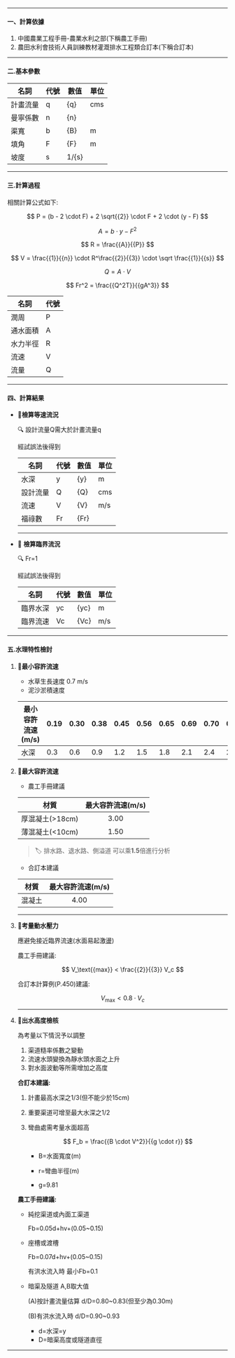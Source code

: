 
---
#### 一、計算依據

1. 中國農業工程手冊-農業水利之部(下稱農工手冊)
2. 農田水利會技術人員訓練教材灌溉排水工程類合訂本(下稱合訂本)

---

#### 二.基本參數


|名詞| 代號          | 數值 |單位|
| ---|--- | ----------- |---|
| 計畫流量|q    | {q}    |cms|
| 曼寧係數|n    | {n}    ||
| 渠寬| b    | {B}   |m|
| 填角| F    | {F}      |m|
|  坡度|s    | 1/{s}     ||


---

#### 三.計算過程

相關計算公式如下:

$$ P = (b - 2 \cdot F) + 2 \sqrt{{2}} \cdot F + 2 \cdot (y - F) $$

$$ A = b \cdot y -  F ^2 $$

$$ R = \frac{{A}}{{P}} $$

$$ V = \frac{{1}}{{n}} \cdot R^\frac{{2}}{{3}} \cdot \sqrt \frac{{1}}{{s}} $$

$$ Q = A \cdot V $$

$$ Fr^2 = \frac{{Q^2T}}{{gA^3}} $$


| 名詞 | 代號 |
| -- | ----------- |
| 潤周  | P         |
| 通水面積      | A |
| 水力半徑    | R    |
| 流速        | V    |
| 流量        | Q    |


---

#### 四、計算結果

- :pushpin:**檢算等速流況**

    :mag: 設計流量Q需大於計畫流量q

    經試誤法後得到

    |名詞| 代號          | 數值 |單位|
    | ---|--- | ----------- |---|
    | 水深|y    | {y}    |m|
    | 設計流量|Q    | {Q}    |cms|
    | 流速| V    | {V}   |m/s|
    | 福祿數| Fr    | {Fr}      ||

    ---

- :pushpin: **檢算臨界流況**

    :mag: Fr=1

    經試誤法後得到

    |名詞| 代號          | 數值 |單位|
    | ---|--- | ----------- |---|
    | 臨界水深|yc    | {yc}    |m|
    | 臨界流速|Vc   | {Vc}    |m/s|
---

#### 五.水理特性檢討

1. :pushpin:**最小容許流速**

    - 水草生長速度 0.7 m/s
    - 泥沙淤積速度


    | 最小容許流速(m/s) | 0.19| 0.30| 0.38| 0.45| 0.56| 0.65| 0.69| 0.70| 0.77| 0.82|
    | ---        | --- | --- | --- | --- | --- | --- | --- | --- | --- | --- |
    | 水深          | 0.3 | 0.6 | 0.9 | 1.2 | 1.5 | 1.8 | 2.1 | 2.4 | 2.7 | 3.0 |

2. :pushpin:**最大容許流速**

    - 農工手冊建議

    | 材質       | 最大容許流速(m/s) |
    | ----------- | :--------: |
    | 厚混凝土(>18cm)            | 3.00         |
    | 薄混凝土(<10cm)            | 1.50        |

    >  :label:  排水路、退水路、側溢道 可以乘**1.5**倍進行分析

    - 合訂本建議

    | 材質       | 最大容許流速(m/s) |
    | ----------- | :--------: |
    | 混凝土            | 4.00         |

    ---


3. :pushpin:**考量動水壓力**

    應避免接近臨界流速(水面易起激盪)

    農工手冊建議:

    $$ V_\text{{max}} < \frac{{2}}{{3}} V_c $$

    合訂本計算例(P.450)建議:

    $$ V_\text{{max}} < 0.8 \cdot V_c $$

    ---
4. :pushpin:**出水高度檢核**

    為考量以下情況予以調整

    1. 渠道糙率係數之變動
    2. 流速水頭變換為靜水頭水面之上升
    3. 對水面波動等所需增加之高度

    **合訂本建議:**
    
    1. 計畫最高水深之1/3(但不能少於15cm)
    2. 重要渠道可增至最大水深之1/2
    3. 彎曲處需考量水面超高

        $$ F_b = \frac{{B \cdot V^2}}{{g \cdot r}} $$ 

        - B=水面寬度(m)

        - r=彎曲半徑(m)

        - g=9.81

    **農工手冊建議:**

    - 純挖渠道或內面工渠道

        Fb=0.05d+hv+(0.05~0.15)

    - 座槽或渡槽

        Fb=0.07d+hv+(0.05~0.15)

        有洪水流入時 最小Fb=0.1

    - 暗渠及隧道 A,B取大值
    
        (A)按計畫流量估算
        d/D=0.80~0.83(但至少為0.30m)

        (B)有洪水流入時
        d/D=0.90~0.93

        - d=水深=y
        - D=暗渠高度或隧道直徑
---


